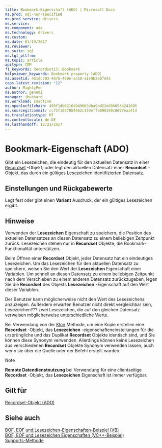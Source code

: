 ```yaml
---
title: Bookmark-Eigenschaft (ADO) | Microsoft Docs
ms.prod: sql-non-specified
ms.prod_service: drivers
ms.service: 
ms.component: ado
ms.technology: drivers
ms.custom: 
ms.date: 01/19/2017
ms.reviewer: 
ms.suite: sql
ms.tgt_pltfrm: 
ms.topic: article
apitype: COM
f1_keywords: Recordset15::Bookmark
helpviewer_keywords: Bookmark property [ADO]
ms.assetid: 481dcc93-487b-490e-ac58-a1e9b2ebfd43
caps.latest.revision: "12"
author: MightyPen
ms.author: genemi
manager: jhubbard
ms.workload: Inactive
ms.openlocfilehash: 498f1db6216d949663dba9bd22e8066534241605
ms.sourcegitcommit: cc71f1027884462c359effb898390c8d97eaa414
ms.translationtype: MT
ms.contentlocale: de-DE
ms.lasthandoff: 12/21/2017
---
```

# <a name="bookmark-property-ado"></a>Bookmark-Eigenschaft (ADO)
Gibt ein Lesezeichen, die eindeutig für den aktuellen Datensatz in einer [Recordset](../../../ado/reference/ado-api/recordset-object-ado.md) -Objekt, oder legt den aktuellen Datensatz einer **Recordset** -Objekt, das durch ein gültiges Lesezeichen identifizierten Datensatz.  
  
## <a name="settings-and-return-values"></a>Einstellungen und Rückgabewerte  
 Legt fest oder gibt einen **Variant** Ausdruck, der ein gültiges Lesezeichen ergibt.  
  
## <a name="remarks"></a>Hinweise  
 Verwenden der **Lesezeichen** Eigenschaft zu speichern, die Position des aktuellen Datensatzes an diesen Datensatz zu einem beliebigen Zeitpunkt zurück. Lesezeichen stehen nur in **Recordset** Objekte, die Bookmark-Funktionalität unterstützen.  
  
 Beim Öffnen einer **Recordset** Objekt, jeder Datensatz hat ein eindeutiges Lesezeichen. Um das Lesezeichen für den aktuellen Datensatz zu speichern, weisen Sie den Wert der **Lesezeichen** Eigenschaft einer Variablen. Um schnell an diesen Datensatz zu einem beliebigen Zeitpunkt nach dem Verschieben zu einem anderen Datensatz zurückzugeben, legen Sie die **Recordset** des Objekts **Lesezeichen** -Eigenschaft auf den Wert dieser Variablen.  
  
 Der Benutzer kann möglicherweise nicht den Wert des Lesezeichens anzuzeigen. Außerdem erwarten Benutzer nicht direkt vergleichbar sein, Lesezeichen??? zwei Lesezeichen, die auf den gleichen Datensatz verweisen möglicherweise unterschiedliche Werte.  
  
 Bei Verwendung von der [Klon](../../../ado/reference/ado-api/clone-method-ado.md) Methode, um eine Kopie erstellen eine **Recordset** -Objekt, das **Lesezeichen** -eigenschafteneinstellungen für die ursprüngliche und das Duplikat **Recordset**  Objekte identisch sind, und Sie können diese Synonym verwenden. Allerdings können keine Lesezeichen aus verschiedenen **Recordset** Objekte Synonym verwenden lassen, auch wenn sie über die Quelle oder der Befehl erstellt wurden.  
  
> [!NOTE]
>  **Remote Datendienstnutzung** bei Verwendung für eine clientseitige **Recordset** -Objekt, das **Lesezeichen** Eigenschaft ist immer verfügbar.  
  
## <a name="applies-to"></a>Gilt für  
 [Recordset-Objekt (ADO)](../../../ado/reference/ado-api/recordset-object-ado.md)  
  
## <a name="see-also"></a>Siehe auch  
 [BOF, EOF und Lesezeichen-Eigenschaften-Beispiel (VB)](../../../ado/reference/ado-api/bof-eof-and-bookmark-properties-example-vb.md)   
 [BOF, EOF und Lesezeichen Eigenschaften (VC++-Beispiel)](../../../ado/reference/ado-api/bof-eof-and-bookmark-properties-example-vc.md)   
 [Supports-Methode](../../../ado/reference/ado-api/supports-method.md)
